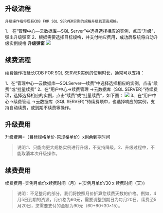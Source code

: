 ## 升级流程
	升级操作指将现有CDB FOR SQL SERVER实例的规格升级到更高规格。
1、	在“管理中心—云数据库—SQL Server”中选择选择相应的实例，点击“升级”，弹出升级弹窗
2、根据需要选择目标规格，并支付响应费用，成功后系统将自动升级实例规格
**升级弹窗**
 ![](http://imgcache.tce.fsphere.cn/static/mccdn.qcloud.com/static/img/4d6921e8a3253856bf056d96684bc911/image.png)

## 续费流程
续费操作指延长CDB FOR SQL SERVER实例的使用时长，通常可以支持：

1、在“管理中心—云数据库—SQLServer—续费”中选择选择相应的实例，点击“续费”或“批量续费”
2、在“用户中心->续费管理 ->云数据库（SQL SERVER）”待续费项，选择选择相应的实例，点击“续费”或“批量续费”，如下图：
![](http://imgcache.tce.fsphere.cn/static/mccdn.qcloud.com/static/img/83e3996b0c4d0fe59cbd9bf83fbc8b72/image.png)
3、在“用户中心->续费管理 ->云数据库（SQL SERVER）”待续费项中，也选择响应的实例，支持自动续费，或到期不续费等操作。

## 升级费用
升级费用=（目标规格单价-原规格单价）x剩余到期时间
>说明:1、只能向更大规格实例进行升级，不支持降级。2、升级过程中，不能取消本次升级操作。

## 续费费用
续费费用=实例月单价x续费时间（月）+(实例月单价/30 x 续费时间（天）)
>说明：不足整月的部分，我们将按照月价折算您续费天数的价格。例如，4月5日到期的资源，月价格为60元，需要调整到期日为每月20日，续费至5月20日，您需要支付的金额为90元（60+60÷30×15）。

